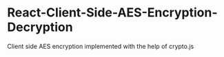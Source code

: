 # React-Client-Side-AES-Encryption-Decryption
Client side AES encryption implemented with the help of crypto.js
